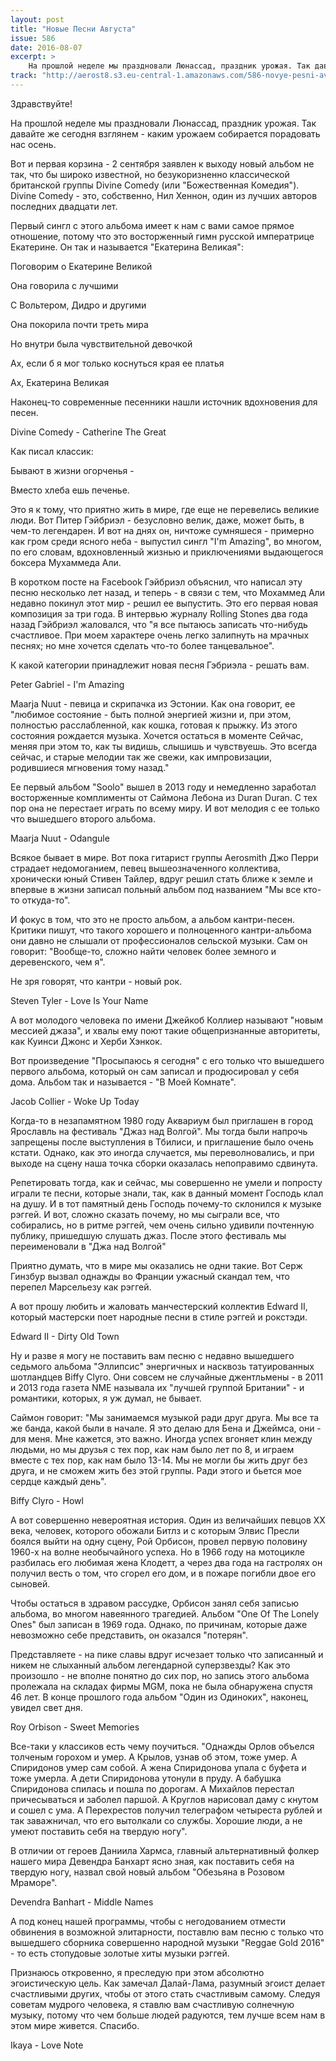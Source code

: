```yaml
---
layout: post
title: "Новые Песни Августа"
issue: 586
date: 2016-08-07
excerpt: >
    На прошлой неделе мы праздновали Люнассад, праздник урожая. Так давайте же сегодня взглянем - каким урожаем собирается порадовать нас осень.
track: "http://aerost8.s3.eu-central-1.amazonaws.com/586-novye-pesni-avgusta.mp3"
---
```


Здравствуйте!

На прошлой неделе мы праздновали Люнассад, праздник урожая. Так давайте же сегодня взглянем - каким урожаем собирается порадовать нас осень.

Вот и первая корзина - 2 сентября заявлен к выходу новый альбом не так, что бы широко известной, но безукоризненно классической британской группы Divine Comedy (или "Божественная Комедия"). Divine Comedy - это, собственно, Нил Хеннон, один из лучших авторов последних двадцати лет.

Первый сингл с этого альбома имеет к нам с вами самое прямое отношение, потому что это восторженный гимн русской императрице Екатерине. Он так и называется "Екатерина Великая":

Поговорим о Екатерине Великой

Она говорила с лучшими

С Вольтером, Дидро и другими

Она покорила почти треть мира

Но внутри была чувствительной девочкой

Ах, если б я мог только коснуться края ее платья

Ах, Екатерина Великая

Наконец-то современные песенники нашли источник вдохновения для песен.

Divine Comedy - Catherine The Great

Как писал классик:

Бывают в жизни огорченья -

Вместо хлеба ешь печенье.

Это я к тому, что приятно жить в мире, где еще не перевелись великие люди. Вот Питер Гэйбриэл - безусловно велик, даже, может быть, в чем-то легендарен. И вот на днях он, ничтоже сумняшеся - примерно как гром среди ясного неба - выпустил сингл "I'm Amazing", во многом, по его словам, вдохновленный жизнью и приключениями выдающегося боксера Мухаммеда Али.

В коротком посте на Facebook Гэйбриэл объяснил, что написал эту песню несколько лет назад, и теперь - в связи с тем, что Мохаммед Али недавно покинул этот мир - решил ее выпустить. Это его первая новая композиция за три года. В интервью журналу Rolling Stones два года назад Гэйбриэл жаловался, что "я все пытаюсь записать что-нибудь счастливое. При моем характере очень легко залипнуть на мрачных песнях; но мне хочется сделать что-то более танцевальное".

К какой категории принадлежит новая песня Гэбриэла - решать вам.

Peter Gabriel - I'm Amazing

Maarja Nuut - певица и скрипачка из Эстонии. Как она говорит, ее "любимое состояние - быть полной энергией жизни и, при этом, полностью расслабленной, как кошка, готовая к прыжку. Из этого состояния рождается музыка. Хочется остаться в моменте Cейчас, меняя при этом то, как ты видишь, слышишь и чувствуешь. Это всегда сейчас, и старые мелодии так же свежи, как импровизации, родившиеся мгновения тому назад."

Ее первый альбом "Soolo" вышел в 2013 году и немедленно заработал восторженные комплименты от Саймона Лебона из Duran Duran. С тех пор она не перестает играть по всему миру. И вот мелодия с ее только что вышедшего второго альбома.

Maarja Nuut - Odangule

Всякое бывает в мире. Вот пока гитарист группы Aerosmith Джо Перри страдает недомоганием, певец вышеозначенного коллектива, хронически юный Стивен Тайлер, вдруг решил стать ближе к земле и впервые в жизни записал польный альбом под названием "Мы все кто-то откуда-то".

И фокус в том, что это не просто альбом, а альбом кантри-песен. Критики пишут, что такого хорошего и полноценного кантри-альбома они давно не слышали от профессионалов сельской музыки. Сам он говорит: "Вообще-то, сложно найти человек более земного и деревенского, чем я".

Не зря говорят, что кантри - новый рок.

Steven Tyler - Love Is Your Name

А вот молодого человека по имени Джейкоб Коллиер называют "новым мессией джаза", и хвалы ему поют такие общепризнанные авторитеты, как Куинси Джонс и Херби Хэнкок.

Вот произведение "Просыпаюсь я сегодня" с его только что вышедшего первого альбома, который он сам записал и продюсировал у себя дома. Альбом так и называется - "В Моей Комнате".

Jacob Collier - Woke Up Today

Когда-то в незапамятном 1980 году Аквариум был приглашен в город Ярославль на фестиваль "Джаз над Волгой". Мы тогда были напрочь запрещены после выступления в Тбилиси, и приглашение было очень кстати. Однако, как это иногда случается, мы переволновались, и при выходе на сцену наша точка сборки оказалась непоправимо сдвинута.

Репетировать тогда, как и сейчас, мы совершенно не умели и попросту играли те песни, которые знали, так, как в данный момент Господь клал на душу. И в тот памятный день Господь почему-то склонился к музыке рэггей. И вот, сложно сказать почему, но мы сыграли все, что собирались, но в ритме рэггей, чем очень сильно удивили почтенную публику, пришедшую слушать джаз. После этого фестиваль мы переименовали в "Джа над Волгой"

Приятно думать, что в мире мы оказались не одни такие. Вот Серж Гинзбур вызвал однажды во Франции ужасный скандал тем, что перепел Марсельезу как рэггей.

А вот прошу любить и жаловать манчестерский коллектив Edward II, который мастерски поет народные песни в стиле рэггей и рокстэди.

Edward II - Dirty Old Town

Ну и разве я могу не поставить вам песню с недавно вышедшего седьмого альбома "Эллипсис" энергичных и насквозь татуированных шотландцев Biffy Clyro. Они совсем не случайные джентльмены - в 2011 и 2013 года газета NME называла их "лучшей группой Британии" - и романтики, которых, я уж думал, не бывает.

Саймон говорит: "Мы занимаемся музыкой ради друг друга. Мы все та же банда, какой были в начале. Я это делаю для Бена и Джеймса, они - для меня. Мне кажется, это важно. Иногда успех вгоняет клин между людьми, но мы друзья с тех пор, как нам было лет по 8, и играем вместе с тех пор, как нам было 13-14. Мы не могли бы жить друг без друга, и не сможем жить без этой группы. Ради этого и бьется мое сердце каждый день".

Biffy Clyro - Howl

А вот совершенно невероятная история. Один из величайших певцов XX века, человек, которого обожали Битлз и с которым Элвис Пресли боялся выйти на одну сцену, Рой Орбисон, провел первую половину 1960-х на волне необычайного успеха. Но в 1966 году на мотоцикле разбилась его любимая жена Клодетт, а через два года на гастролях он получил весть о том, что сгорел его дом, и в пожаре погибли двое его сыновей.

Чтобы остаться в здравом рассудке, Орбисон занял себя записью альбома, во многом навеянного трагедией. Альбом "One Of The Lonely Ones" был записан в 1969 года. Однако, по причинам, которые даже невозможно себе представить, он оказался "потерян".

Представляете - на пике славы вдруг исчезает только что записанный и никем не слыханный альбом легендарной суперзвезды? Как это произошло - не вполне понятно до сих пор, но запись этого альбома пролежала на складах фирмы MGM, пока не была обнаружена спустя 46 лет. В конце прошлого года альбом "Один из Одиноких", наконец, увидел свет дня.

Roy Orbison - Sweet Memories

Все-таки у классиков есть чему поучиться. "Однажды Орлов объелся толченым горохом и умер. А Крылов, узнав об этом, тоже умер. А Спиридонов умер сам собой. А жена Спиридонова упала с буфета и тоже умерла. А дети Спиридонова утонули в пруду. А бабушка Спиридонова спилась и пошла по дорогам. А Михайлов перестал причесываться и заболел паршой. А Круглов нарисовал даму с кнутом и сошел с ума. А Перехрестов получил телеграфом четыреста рублей и так заважничал, что его вытолкали со службы. Хорошие люди, а не умеют поставить себя на твердую ногу".

В отличии от героев Даниила Хармса, главный альтернативный фолкер нашего мира Девендра Банхарт ясно зная, как поставить себя на твердую ногу, назвал свой новый альбом "Обезьяна в Розовом Мраморе".

Devendra Banhart - Middle Names

А под конец нашей программы, чтобы с негодованием отмести обвинения в возможной элитарности, поставлю вам песню с только что вышедшего сборника совершенно народной музыки "Reggae Gold 2016" - то есть стопудовые золотые хиты музыки рэггей.

Признаюсь откровенно, я преследую при этом абсолютно эгоистическую цель. Как замечал Далай-Лама, разумный эгоист делает счастливыми других, чтобы от этого стать счастливым самому. Следуя советам мудрого человека, я ставлю вам счастливую солнечную музыку, потому что чем больше людей радуются, тем лучше всем нам в этом мире живется. Спасибо.

Ikaya - Love Note
